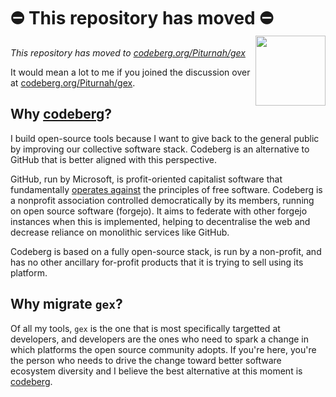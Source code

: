 # :no_entry: This repository has moved :no_entry: <img src="https://design.codeberg.org/logo-kit/icon.svg" align="right" style="width: 4em; height: 4em;"></img>

_This repository has moved to
[codeberg.org/Piturnah/gex](https://codeberg.org/Piturnah/gex)_

It would mean a lot to me if you joined the discussion over at
[codeberg.org/Piturnah/gex](https://codeberg.org/Piturnah/gex).

## Why [codeberg](https://codeberg.org)?

I build open-source tools because I want to give back to the general public
by improving our collective software stack. Codeberg is an alternative to
GitHub that is better aligned with this perspective.

GitHub, run by Microsoft, is profit-oriented capitalist software that fundamentally 
[operates against](https://sfconservancy.org/GiveUpGitHub/) the principles of free software. 
Codeberg is a nonprofit association controlled democratically by its members, 
running on open source software (forgejo). It aims to federate with other 
forgejo instances when this is implemented, helping to decentralise the 
web and decrease reliance on monolithic services like GitHub.

Codeberg is based on a fully open-source stack, is run by a non-profit,
and has no other ancillary for-profit products that it is trying to sell using
its platform.

## Why migrate `gex`?

Of all my tools, `gex` is the one that is most specifically targetted at
developers, and developers are the ones who need to spark a change in which
platforms the open source community adopts. If you're here, you're the
person who needs to drive the change toward better software ecosystem
diversity and I believe the best alternative at this moment is
[codeberg](https://codeberg.org).
